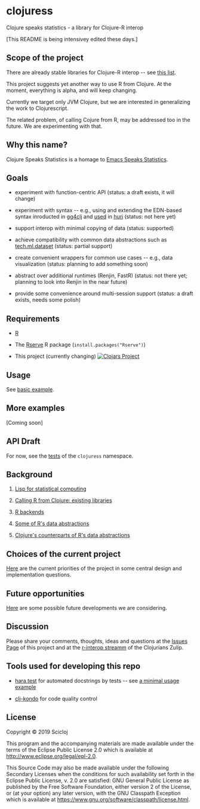 # clojuress

Clojure speaks statistics - a library for Clojure-R interop

[This README is being intensivey edited these days.]

## Scope of the project

There are already stable libraries for Clojure-R interop -- see [this list](doc/existing_libraries.md).

This project suggests yet another way to use R from Clojure. At the moment, everything is alpha, and will keep changing.

Currently we target only JVM Clojure, but we are interested in generalizing the work to Clojurescript.

The related problem, of calling Cojure from R, may be addressed too in the future. We are experimenting with that.

## Why this name?

Clojure Speaks Statistics is a homage to [Emacs Speaks Statistics](https://ess.r-project.org).

## Goals

  * experiment with function-centric API  (status: a draft exists, it will change)

  * experiment with syntax -- e.g., using and extending the EDN-based syntax inroducted in [gg4clj](https://github.com/JonyEpsilon/gg4clj) and [used](https://github.com/sbelak/huri/blob/master/src/huri/plot.clj#L299) in [huri](https://github.com/sbelak/huri) (status: not here yet)

  * support interop with minimal copying of data (status: supported)

  * achieve compatibility with common data abstractions such as [tech.ml.dataset](https://github.com/techascent/tech.ml.dataset) (status: partial support) 

  * create convenient wrappers for common use cases -- e.g., data visualization (status: planning to add something soon)
 
  * abstract over additional runtimes (Renjin, FastR) (status: not there yet; planning to look into Renjin in the near future)

  * provide some convenience around multi-session support (status: a draft exists, needs some polish)



## Requirements

* [R](https://www.r-project.org)

* The [Rserve](https://cran.r-project.org/web/packages/Rserve/index.html) R package (`install.packages("Rserve")`)

* This project (currently changing)
[![Clojars Project](https://img.shields.io/clojars/v/scicloj/clojuress.svg)](https://clojars.org/scicloj/clojuress)

## Usage

See [basic example](examples/basic.clj).

## More examples
[Coming soon]

## API Draft
For now, see the [tests](test/clojuress_test.clj) of the `clojuress` namespace.

## Background

1. [Lisp for statistical computing](doc/lisp_for_stats.md)

2. [Calling R from Clojure: existing libraries](doc/existing_libraries.md)

3. [R backends](doc/r_backends.md)

4. [Some of R's data abstractions](doc/r_data_abstractions.md)

5. [Clojure's counterparts of R's data abstractions](doc/clojure_counterparts.md)

## Choices of the current project

[Here](doc/choices.md) are the current priorities of the project in some central design and implementation questions.


## Future opportunities

[Here](doc/future.md) are some possible future developments we are considering.


## Discussion

Please share your comments, thoughts, ideas and questions at the [Issues Page](https://github.com/scicloj/clojuress/issues) of this project and at the [r-interop streamm](https://clojurians.zulipchat.com/#narrow/stream/204621-r-interop) of the Clojurians Zulip.

## Tools used for developing this repo

 * [hara.test](https://cljdoc.org/d/hara/test/3.0.7) for automated docstrings by tests -- see [a minimal usage example](https://github.com/scicloj/hara-test-example)

 * [clj-kondo](https://github.com/borkdude/clj-kondo) for code quality control
 
## License

Copyright © 2019 Scicloj 

This program and the accompanying materials are made available under the
terms of the Eclipse Public License 2.0 which is available at
http://www.eclipse.org/legal/epl-2.0.

This Source Code may also be made available under the following Secondary
Licenses when the conditions for such availability set forth in the Eclipse
Public License, v. 2.0 are satisfied: GNU General Public License as published by
the Free Software Foundation, either version 2 of the License, or (at your
option) any later version, with the GNU Classpath Exception which is available
at https://www.gnu.org/software/classpath/license.html.
